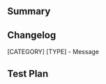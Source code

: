 <!-- 感谢您提交拉取请求（Pull Request）！我们感谢您花时间进行这些更改。请提供足够的信息，以便其他人可以查看您的请求。以下三个字段是必填字段。 -->

## Summary

<!-- 解释做出这一改变的**动机**。拉取请求解决了哪些现有问题？ -->

## Changelog

<!-- Help reviewers and the release process by writing your own changelog entry. For an example, see:
https://github.com/facebook/react-native/wiki/Changelog
-->
<!-- 通过编写自己的变更日志（ChangeLog）条目来帮助审阅者和发布过程。例如： -->

[CATEGORY] [TYPE] - Message

## Test Plan

<!-- Demonstrate the code is solid. Example: The exact commands you ran and their output, screenshots / videos if the pull request changes the user interface. -->
